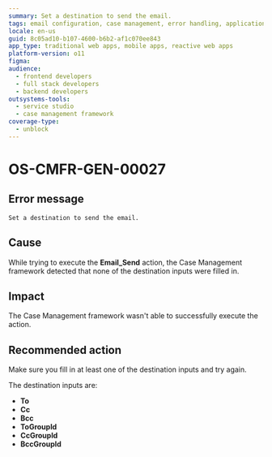 ```yaml
---
summary: Set a destination to send the email.
tags: email configuration, case management, error handling, application debugging, outsystems platform
locale: en-us
guid: 8c05ad10-b107-4600-b6b2-af1c070ee843
app_type: traditional web apps, mobile apps, reactive web apps
platform-version: o11
figma:
audience:
  - frontend developers
  - full stack developers
  - backend developers
outsystems-tools:
  - service studio
  - case management framework
coverage-type:
  - unblock
---
```


# OS-CMFR-GEN-00027

## Error message

`Set a destination to send the email.`

## Cause

While trying to execute the **Email_Send** action, the Case Management framework detected that none of the destination inputs were filled in.

## Impact

The Case Management framework wasn't able to successfully execute the action.

## Recommended action

Make sure you fill in at least one of the destination inputs and try again.

The destination inputs are:

* **To**
* **Cc**
* **Bcc**
* **ToGroupId**
* **CcGroupId**
* **BccGroupId**
